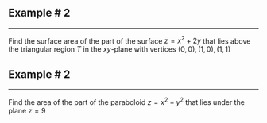 ## Example # 2
***
Find the surface area
	of the part of the surface $z=x^{2}+2y$
		that lies above the triangular region $T$ 
			in the $xy$-plane with vertices $(0,0), (1, 0), (1,1)$

## Example # 2
***
Find the area 
	of the part of the paraboloid $z=x^{2}+y^{2}$
		that lies under the plane $z=9$



